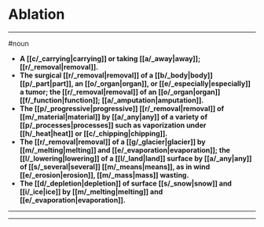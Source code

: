 # Ablation
---
#noun
- **A [[c/_carrying|carrying]] or taking [[a/_away|away]]; [[r/_removal|removal]].**
- **The surgical [[r/_removal|removal]] of a [[b/_body|body]] [[p/_part|part]], an [[o/_organ|organ]], or [[e/_especially|especially]] a tumor; the [[r/_removal|removal]] of an [[o/_organ|organ]] [[f/_function|function]]; [[a/_amputation|amputation]].**
- **The [[p/_progressive|progressive]] [[r/_removal|removal]] of [[m/_material|material]] by [[a/_any|any]] of a variety of [[p/_processes|processes]] such as vaporization under [[h/_heat|heat]] or [[c/_chipping|chipping]].**
- **The [[r/_removal|removal]] of a [[g/_glacier|glacier]] by [[m/_melting|melting]] and [[e/_evaporation|evaporation]]; the [[l/_lowering|lowering]] of a [[l/_land|land]] surface by [[a/_any|any]] of [[s/_several|several]] [[m/_means|means]], as in wind [[e/_erosion|erosion]], [[m/_mass|mass]] wasting.**
- **The [[d/_depletion|depletion]] of surface [[s/_snow|snow]] and [[i/_ice|ice]] by [[m/_melting|melting]] and [[e/_evaporation|evaporation]].**
---
---
